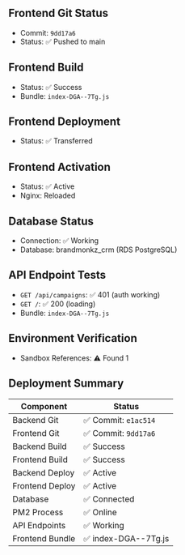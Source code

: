 ## Frontend Git Status
- Commit: `9dd17a6`
- Status: ✅ Pushed to main

## Frontend Build
- Status: ✅ Success
- Bundle: `index-DGA--7Tg.js`

## Frontend Deployment
- Status: ✅ Transferred

## Frontend Activation
- Status: ✅ Active
- Nginx: Reloaded

## Database Status
- Connection: ✅ Working
- Database: brandmonkz_crm (RDS PostgreSQL)

## API Endpoint Tests

- `GET /api/campaigns`: ✅ 401 (auth working)
- `GET /`: ✅ 200 (loading)
- Bundle: `index-DGA--7Tg.js`

## Environment Verification
- Sandbox References: ⚠️ Found        1

## Deployment Summary

| Component | Status |
|-----------|--------|
| Backend Git | ✅ Commit: `e1ac514` |
| Frontend Git | ✅ Commit: `9dd17a6` |
| Backend Build | ✅ Success |
| Frontend Build | ✅ Success |
| Backend Deploy | ✅ Active |
| Frontend Deploy | ✅ Active |
| Database | ✅ Connected |
| PM2 Process | ✅ Online |
| API Endpoints | ✅ Working |
| Frontend Bundle | ✅ index-DGA--7Tg.js |

